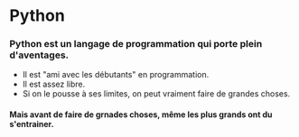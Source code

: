 # Python 

### Python est un langage de programmation qui porte plein d'aventages.

* Il est "ami avec les débutants" en programmation.
* Il est assez libre.
* Si on le pousse à ses limites, on peut vraiment faire de grandes choses.


#### Mais avant de faire de grnades choses, même les plus grands ont du s'entrainer.


